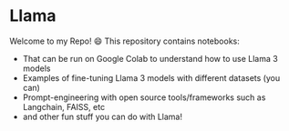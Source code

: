 # Llama
Welcome to my Repo! :smile: This repository contains notebooks:
* That can be run on Google Colab to understand how to use Llama 3 models
* Examples of fine-tuning Llama 3 models with different datasets (you can)
* Prompt-engineering with open source tools/frameworks such as Langchain, FAISS, etc
* and other fun stuff you can do with Llama!
